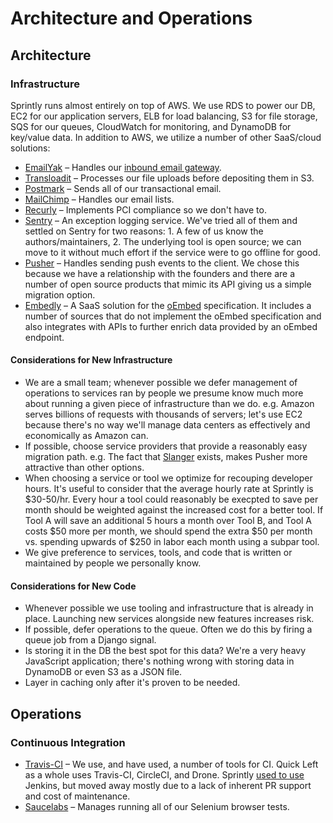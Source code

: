 # Architecture and Operations

## Architecture 

### Infrastructure

Sprintly runs almost entirely on top of AWS. We use RDS to power our DB, EC2 for our application servers, ELB for load balancing, S3 for file storage, SQS for our queues, CloudWatch for monitoring, and DynamoDB for key/value data. In addition to AWS, we utilize a number of other SaaS/cloud solutions:

* [EmailYak](http://www.emailyak.com/) – Handles our [inbound email gateway](https://sprintly.uservoice.com/knowledgebase/articles/149900-creating-items-via-email). 
* [Transloadit](https://transloadit.com/) – Processes our file uploads before depositing them in S3.
* [Postmark](https://postmarkapp.com/) – Sends all of our transactional email.
* [MailChimp](http://mail.quickleft.com/) – Handles our email lists.
* [Recurly](https://recurly.com) – Implements PCI compliance so we don't have to.
* [Sentry](https://getsentry.com) – An exception logging service. We've tried all of them and settled on Sentry for two reasons: 1. A few of us know the authors/maintainers, 2. The underlying tool is open source; we can move to it without much effort if the service were to go offline for good.
* [Pusher](https://pusher.com/) – Handles sending push events to the client. We chose this because we have a relationship with the founders and there are a number of open source products that mimic its API giving us a simple migration option.
* [Embedly](http://embed.ly/) – A SaaS solution for the [oEmbed](http://oembed.com/) specification. It includes a number of sources that do not implement the oEmbed specification and also integrates with APIs to further enrich data provided by an oEmbed endpoint.

#### Considerations for New Infrastructure

* We are a small team; whenever possible we defer management of operations to services ran by people we presume know much more about running a given piece of infrastructure than we do. e.g. Amazon serves billions of requests with thousands of servers; let's use EC2 because there's no way we'll manage data centers as effectively and economically as Amazon can.
* If possible, choose service providers that provide a reasonably easy migration path. e.g. The fact that [Slanger](https://github.com/stevegraham/slanger) exists, makes Pusher more attractive than other options.
* When choosing a service or tool we optimize for recouping developer hours. It's useful to consider that the average hourly rate at Sprintly is $30-50/hr. Every hour a tool could reasonably be execpted to save per month should be weighted against the increased cost for a better tool. If Tool A will save an additional 5 hours a month over Tool B, and Tool A costs $50 more per month, we should spend the extra $50 per month vs. spending upwards of $250 in labor each month using a subpar tool.
* We give preference to services, tools, and code that is written or maintained by people we personally know. 

#### Considerations for New Code

* Whenever possible we use tooling and infrastructure that is already in place. Launching new services alongside new features increases risk. 
* If possible, defer operations to the queue. Often we do this by firing a queue job from a Django signal.
* Is storing it in the DB the best spot for this data? We're a very heavy JavaScript application; there's nothing wrong with storing data in DynamoDB or even S3 as a JSON file.
* Layer in caching only after it's proven to be needed.

## Operations

### Continuous Integration

* [Travis-CI](https://travis-ci.org) – We use, and have used, a number of tools for CI. Quick Left as a whole uses Travis-CI, CircleCI, and Drone. Sprintly [used to use](http://blog.sprint.ly/post/22794189287/nerd-alert-sprint-lys-continuous-integration) Jenkins, but moved away mostly due to a lack of inherent PR support and cost of maintenance.
* [Saucelabs](http://saucelabs.com/) – Manages running all of our Selenium browser tests.
